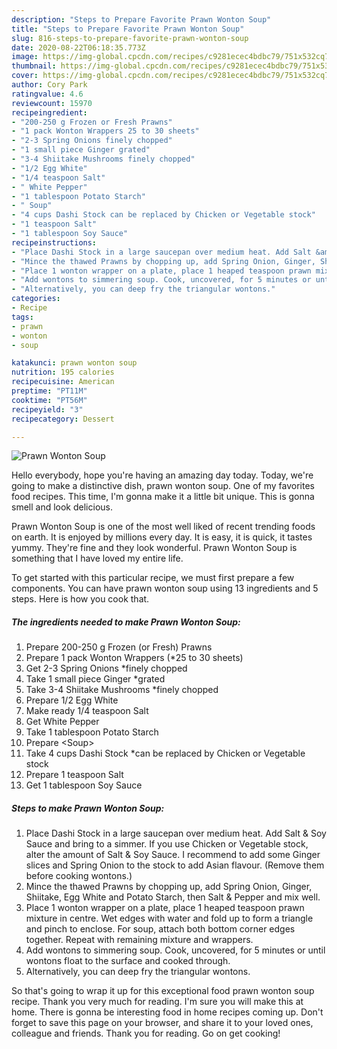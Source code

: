 ```yaml
---
description: "Steps to Prepare Favorite Prawn Wonton Soup"
title: "Steps to Prepare Favorite Prawn Wonton Soup"
slug: 816-steps-to-prepare-favorite-prawn-wonton-soup
date: 2020-08-22T06:18:35.773Z
image: https://img-global.cpcdn.com/recipes/c9281ecec4bdbc79/751x532cq70/prawn-wonton-soup-recipe-main-photo.jpg
thumbnail: https://img-global.cpcdn.com/recipes/c9281ecec4bdbc79/751x532cq70/prawn-wonton-soup-recipe-main-photo.jpg
cover: https://img-global.cpcdn.com/recipes/c9281ecec4bdbc79/751x532cq70/prawn-wonton-soup-recipe-main-photo.jpg
author: Cory Park
ratingvalue: 4.6
reviewcount: 15970
recipeingredient:
- "200-250 g Frozen or Fresh Prawns"
- "1 pack Wonton Wrappers 25 to 30 sheets"
- "2-3 Spring Onions finely chopped"
- "1 small piece Ginger grated"
- "3-4 Shiitake Mushrooms finely chopped"
- "1/2 Egg White"
- "1/4 teaspoon Salt"
- " White Pepper"
- "1 tablespoon Potato Starch"
- " Soup"
- "4 cups Dashi Stock can be replaced by Chicken or Vegetable stock"
- "1 teaspoon Salt"
- "1 tablespoon Soy Sauce"
recipeinstructions:
- "Place Dashi Stock in a large saucepan over medium heat. Add Salt &amp; Soy Sauce and bring to a simmer. If you use Chicken or Vegetable stock, alter the amount of Salt &amp; Soy Sauce. I recommend to add some Ginger slices and Spring Onion to the stock to add Asian flavour. (Remove them before cooking wontons.)"
- "Mince the thawed Prawns by chopping up, add Spring Onion, Ginger, Shiitake, Egg White and Potato Starch, then Salt &amp; Pepper and mix well."
- "Place 1 wonton wrapper on a plate, place 1 heaped teaspoon prawn mixture in centre. Wet edges with water and fold up to form a triangle and pinch to enclose. For soup, attach both bottom corner edges together. Repeat with remaining mixture and wrappers."
- "Add wontons to simmering soup. Cook, uncovered, for 5 minutes or until wontons float to the surface and cooked through."
- "Alternatively, you can deep fry the triangular wontons."
categories:
- Recipe
tags:
- prawn
- wonton
- soup

katakunci: prawn wonton soup 
nutrition: 195 calories
recipecuisine: American
preptime: "PT11M"
cooktime: "PT56M"
recipeyield: "3"
recipecategory: Dessert

---
```



![Prawn Wonton Soup](https://img-global.cpcdn.com/recipes/c9281ecec4bdbc79/751x532cq70/prawn-wonton-soup-recipe-main-photo.jpg)

Hello everybody, hope you're having an amazing day today. Today, we're going to make a distinctive dish, prawn wonton soup. One of my favorites food recipes. This time, I'm gonna make it a little bit unique. This is gonna smell and look delicious.



Prawn Wonton Soup is one of the most well liked of recent trending foods on earth. It is enjoyed by millions every day. It is easy, it is quick, it tastes yummy. They're fine and they look wonderful. Prawn Wonton Soup is something that I have loved my entire life.


To get started with this particular recipe, we must first prepare a few components. You can have prawn wonton soup using 13 ingredients and 5 steps. Here is how you cook that.

<!--inarticleads1-->

##### The ingredients needed to make Prawn Wonton Soup:

1. Prepare 200-250 g Frozen (or Fresh) Prawns
1. Prepare 1 pack Wonton Wrappers (*25 to 30 sheets)
1. Get 2-3 Spring Onions *finely chopped
1. Take 1 small piece Ginger *grated
1. Take 3-4 Shiitake Mushrooms *finely chopped
1. Prepare 1/2 Egg White
1. Make ready 1/4 teaspoon Salt
1. Get  White Pepper
1. Take 1 tablespoon Potato Starch
1. Prepare  &lt;Soup&gt;
1. Take 4 cups Dashi Stock *can be replaced by Chicken or Vegetable stock
1. Prepare 1 teaspoon Salt
1. Get 1 tablespoon Soy Sauce




<!--inarticleads2-->

##### Steps to make Prawn Wonton Soup:

1. Place Dashi Stock in a large saucepan over medium heat. Add Salt &amp; Soy Sauce and bring to a simmer. If you use Chicken or Vegetable stock, alter the amount of Salt &amp; Soy Sauce. I recommend to add some Ginger slices and Spring Onion to the stock to add Asian flavour. (Remove them before cooking wontons.)
1. Mince the thawed Prawns by chopping up, add Spring Onion, Ginger, Shiitake, Egg White and Potato Starch, then Salt &amp; Pepper and mix well.
1. Place 1 wonton wrapper on a plate, place 1 heaped teaspoon prawn mixture in centre. Wet edges with water and fold up to form a triangle and pinch to enclose. For soup, attach both bottom corner edges together. Repeat with remaining mixture and wrappers.
1. Add wontons to simmering soup. Cook, uncovered, for 5 minutes or until wontons float to the surface and cooked through.
1. Alternatively, you can deep fry the triangular wontons.




So that's going to wrap it up for this exceptional food prawn wonton soup recipe. Thank you very much for reading. I'm sure you will make this at home. There is gonna be interesting food in home recipes coming up. Don't forget to save this page on your browser, and share it to your loved ones, colleague and friends. Thank you for reading. Go on get cooking!
